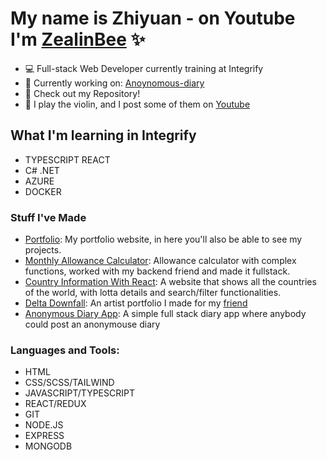 # My name is Zhiyuan - on Youtube I'm [ZealinBee][website] ✨

- 💻 Full-stack Web Developer currently training at Integrify
- 💪 Currently working on: [Anoynomous-diary][current-project]
- 🧮 Check out my Repository!
- 🎻 I play the violin, and I post some of them on [Youtube][website]

## What I'm learning in Integrify
- TYPESCRIPT REACT
- C# .NET
- AZURE 
- DOCKER

### Stuff I've Made

- [Portfolio][project1]: My portfolio website, in here you'll also be able to see my projects.
- [Monthly Allowance Calculator][project5]: Allowance calculator with complex functions, worked with my backend friend and made it fullstack.
- [Country Information With React][project2]: A website that shows all the countries of the world, with lotta details and search/filter functionalities.
- [Delta Downfall][project3]: An artist portfolio I made for my [friend][delta]
- [Anonymous Diary App][project4]: A simple full stack diary app where anybody could post an anonymouse diary 

### Languages and Tools:

- HTML
- CSS/SCSS/TAILWIND
- JAVASCRIPT/TYPESCRIPT
- REACT/REDUX
- GIT
- NODE.JS
- EXPRESS
- MONGODB

<br />
<br />

[website]: https://youtube.com/zealinbee
[project1]: https://zealinbee.github.io/portfolio-v1/
[project2]: https://zealinbee.github.io/country-data-react-front-end-mentor
[project3]: https://downfall.netlify.app/
[project4]: https://anonymous-diary-fullstack.up.railway.app/
[project5]: https://spent-money-monthly-tracker-production.up.railway.app/
[delta]: https://twitter.com/delta_downfall_
[current-project]: https://github.com/ZealinBee/anonymous-diary
